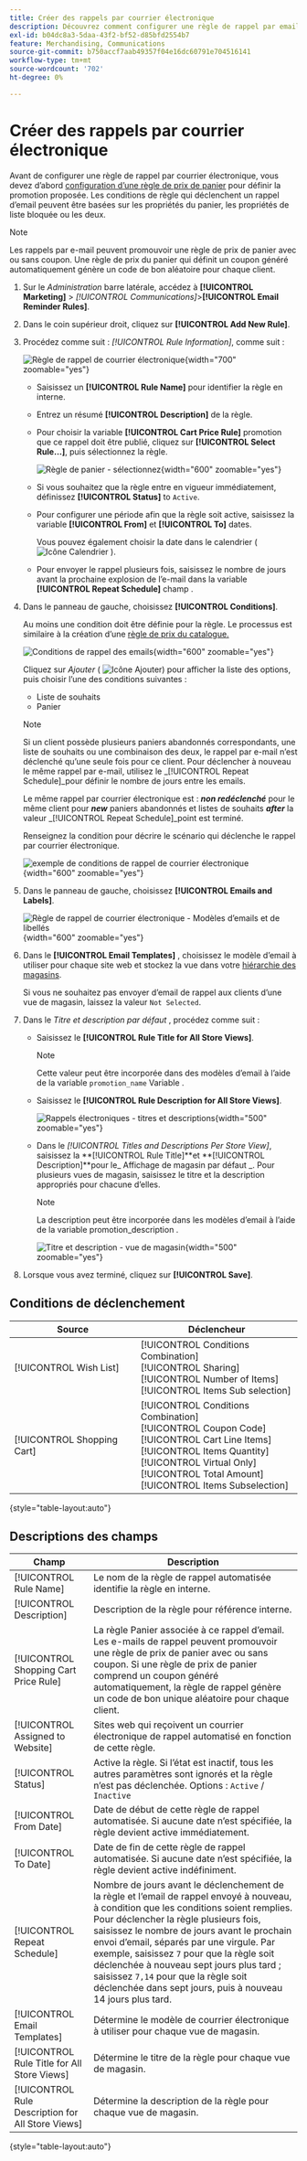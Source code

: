 ```yaml
---
title: Créer des rappels par courrier électronique
description: Découvrez comment configurer une règle de rappel par email qui utilise une règle de prix de panier existante.
exl-id: b04dc8a3-5daa-43f2-bf52-d85bfd2554b7
feature: Merchandising, Communications
source-git-commit: b750accf7aab49357f04e16dc60791e704516141
workflow-type: tm+mt
source-wordcount: '702'
ht-degree: 0%

---
```


# Créer des rappels par courrier électronique

Avant de configurer une règle de rappel par courrier électronique, vous devez d’abord [configuration d’une règle de prix de panier](price-rules-cart-create.md) pour définir la promotion proposée. Les conditions de règle qui déclenchent un rappel d’email peuvent être basées sur les propriétés du panier, les propriétés de liste bloquée ou les deux.

>[!NOTE]
>
>Les rappels par e-mail peuvent promouvoir une règle de prix de panier avec ou sans coupon. Une règle de prix du panier qui définit un coupon généré automatiquement génère un code de bon aléatoire pour chaque client.

1. Sur le _Administration_ barre latérale, accédez à **[!UICONTROL Marketing]** > _[!UICONTROL Communications]_>**[!UICONTROL Email Reminder Rules]**.

1. Dans le coin supérieur droit, cliquez sur **[!UICONTROL Add New Rule]**.

1. Procédez comme suit : _[!UICONTROL Rule Information]_, comme suit :

   ![Règle de rappel de courrier électronique](./assets/email-reminder-new.png){width="700" zoomable="yes"}

   - Saisissez un **[!UICONTROL Rule Name]** pour identifier la règle en interne.

   - Entrez un résumé **[!UICONTROL Description]** de la règle.

   - Pour choisir la variable **[!UICONTROL Cart Price Rule]** promotion que ce rappel doit être publié, cliquez sur **[!UICONTROL Select Rule…]**, puis sélectionnez la règle.

     ![Règle de panier - sélectionnez](./assets/email-reminder-select-rule.png){width="600" zoomable="yes"}

   - Si vous souhaitez que la règle entre en vigueur immédiatement, définissez **[!UICONTROL Status]** to `Active`.

   - Pour configurer une période afin que la règle soit active, saisissez la variable **[!UICONTROL From]** et **[!UICONTROL To]** dates.

     Vous pouvez également choisir la date dans le calendrier ( ![Icône Calendrier](../assets/icon-calendar.png) ).

   - Pour envoyer le rappel plusieurs fois, saisissez le nombre de jours avant la prochaine explosion de l’e-mail dans la variable **[!UICONTROL Repeat Schedule]** champ .

1. Dans le panneau de gauche, choisissez **[!UICONTROL Conditions]**.

   Au moins une condition doit être définie pour la règle. Le processus est similaire à la création d’une [règle de prix du catalogue.](price-rules-catalog.md)

   ![Conditions de rappel des emails](./assets/email-reminder-conditions.png){width="600" zoomable="yes"}

   Cliquez sur _Ajouter_ ( ![Icône Ajouter](../assets/icon-add-green-circle.png)) pour afficher la liste des options, puis choisir l’une des conditions suivantes :

   - Liste de souhaits
   - Panier

   >[!NOTE]
   >
   >Si un client possède plusieurs paniers abandonnés correspondants, une liste de souhaits ou une combinaison des deux, le rappel par e-mail n’est déclenché qu’une seule fois pour ce client. Pour déclencher à nouveau le même rappel par e-mail, utilisez le _[!UICONTROL Repeat Schedule]_pour définir le nombre de jours entre les emails. <br/>
   >
   >Le même rappel par courrier électronique est : **_non redéclenché_** pour le même client pour **_new_** paniers abandonnés et listes de souhaits **_after_** la valeur _[!UICONTROL Repeat Schedule]_point est terminé.

   Renseignez la condition pour décrire le scénario qui déclenche le rappel par courrier électronique.

   ![exemple de conditions de rappel de courrier électronique](./assets/email-reminder-condition-example.png){width="600" zoomable="yes"}

1. Dans le panneau de gauche, choisissez **[!UICONTROL Emails and Labels]**.

   ![Règle de rappel de courrier électronique - Modèles d’emails et de libellés ](./assets/email-reminder-rule-emails-labels-email-templates.png){width="600" zoomable="yes"}

1. Dans le **[!UICONTROL Email Templates]** , choisissez le modèle d’email à utiliser pour chaque site web et stockez la vue dans votre [hiérarchie des magasins](../getting-started/websites-stores-views.md).

   Si vous ne souhaitez pas envoyer d’email de rappel aux clients d’une vue de magasin, laissez la valeur `Not Selected`.

1. Dans le _Titre et description par défaut_ , procédez comme suit :

   - Saisissez le **[!UICONTROL Rule Title for All Store Views]**.

     >[!NOTE]
     >
     >Cette valeur peut être incorporée dans des modèles d’email à l’aide de la variable `promotion_name` Variable .

   - Saisissez le **[!UICONTROL Rule Description for All Store Views]**.

     ![Rappels électroniques - titres et descriptions](./assets/email-reminders-emails-and-labels-default-titles-description.png){width="500" zoomable="yes"}

   - Dans le _[!UICONTROL Titles and Descriptions Per Store View]_, saisissez la **[!UICONTROL Rule Title]**et **[!UICONTROL Description]**pour le_ Affichage de magasin par défaut _. Pour plusieurs vues de magasin, saisissez le titre et la description appropriés pour chacune d’elles.

     >[!NOTE]
     >
     >La description peut être incorporée dans les modèles d’email à l’aide de la variable promotion_description .

     ![Titre et description - vue de magasin](./assets/email-reminder-rules-title-descriptions-per-store-view.png){width="500" zoomable="yes"}

1. Lorsque vous avez terminé, cliquez sur **[!UICONTROL Save]**.

## Conditions de déclenchement

| Source | Déclencheur |
|--- |--- |
| [!UICONTROL Wish List] | [!UICONTROL Conditions Combination]<br/>[!UICONTROL Sharing]<br/>[!UICONTROL Number of Items]<br/>[!UICONTROL Items Sub selection] |
| [!UICONTROL Shopping Cart] | [!UICONTROL Conditions Combination]<br/>[!UICONTROL Coupon Code]<br/>[!UICONTROL Cart Line Items]<br/>[!UICONTROL Items Quantity]<br/>[!UICONTROL Virtual Only]<br/>[!UICONTROL Total Amount]<br/>[!UICONTROL Items Subselection] |

{style="table-layout:auto"}

## Descriptions des champs

| Champ | Description |
|--- |--- |
| [!UICONTROL Rule Name] | Le nom de la règle de rappel automatisée identifie la règle en interne. |
| [!UICONTROL Description] | Description de la règle pour référence interne. |
| [!UICONTROL Shopping Cart Price Rule] | La règle Panier associée à ce rappel d’email. Les e-mails de rappel peuvent promouvoir une règle de prix de panier avec ou sans coupon. Si une règle de prix de panier comprend un coupon généré automatiquement, la règle de rappel génère un code de bon unique aléatoire pour chaque client. |
| [!UICONTROL Assigned to Website] | Sites web qui reçoivent un courrier électronique de rappel automatisé en fonction de cette règle. |
| [!UICONTROL Status] | Active la règle. Si l’état est inactif, tous les autres paramètres sont ignorés et la règle n’est pas déclenchée. Options : `Active` / `Inactive` |
| [!UICONTROL From Date] | Date de début de cette règle de rappel automatisée. Si aucune date n’est spécifiée, la règle devient active immédiatement. |
| [!UICONTROL To Date] | Date de fin de cette règle de rappel automatisée. Si aucune date n’est spécifiée, la règle devient active indéfiniment. |
| [!UICONTROL Repeat Schedule] | Nombre de jours avant le déclenchement de la règle et l’email de rappel envoyé à nouveau, à condition que les conditions soient remplies. Pour déclencher la règle plusieurs fois, saisissez le nombre de jours avant le prochain envoi d’email, séparés par une virgule. Par exemple, saisissez `7` pour que la règle soit déclenchée à nouveau sept jours plus tard ; saisissez `7,14` pour que la règle soit déclenchée dans sept jours, puis à nouveau 14 jours plus tard. |
| [!UICONTROL Email Templates] | Détermine le modèle de courrier électronique à utiliser pour chaque vue de magasin. |
| [!UICONTROL Rule Title for All Store Views] | Détermine le titre de la règle pour chaque vue de magasin. |
| [!UICONTROL Rule Description for All Store Views] | Détermine la description de la règle pour chaque vue de magasin. |

{style="table-layout:auto"}
